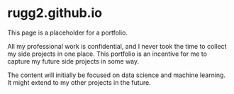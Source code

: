 # rugg2.github.io
This page is a placeholder for a portfolio.

All my professional work is confidential, and I never took the time to collect my side projects in one place.
This portfolio is an incentive for me to capture my future side projects in some way.

The content will initially be focused on data science and machine learning. It might extend to my other projects in the future.

